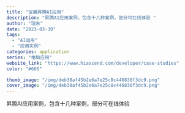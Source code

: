 ```yaml
---
title: "宝藏昇腾AI应用"
description: "昇腾AI应用案例，包含十几种案例，部分可在线体验 "
author: "瑞东"
date: "2023-03-30"
tags:
  - "AI运用"
  - "应用实例"
categories: application
series: "电脑应用"
website_link: "https://www.hiascend.com/developer/case-studies"
color: "#666"

thumb_image: "/img/deb38af45b2e6a7e25c8c446838f3dc9.png"
cover_image: "/img/deb38af45b2e6a7e25c8c446838f3dc9.png"
---
```


昇腾AI应用案例，包含十几种案例，部分可在线体验 